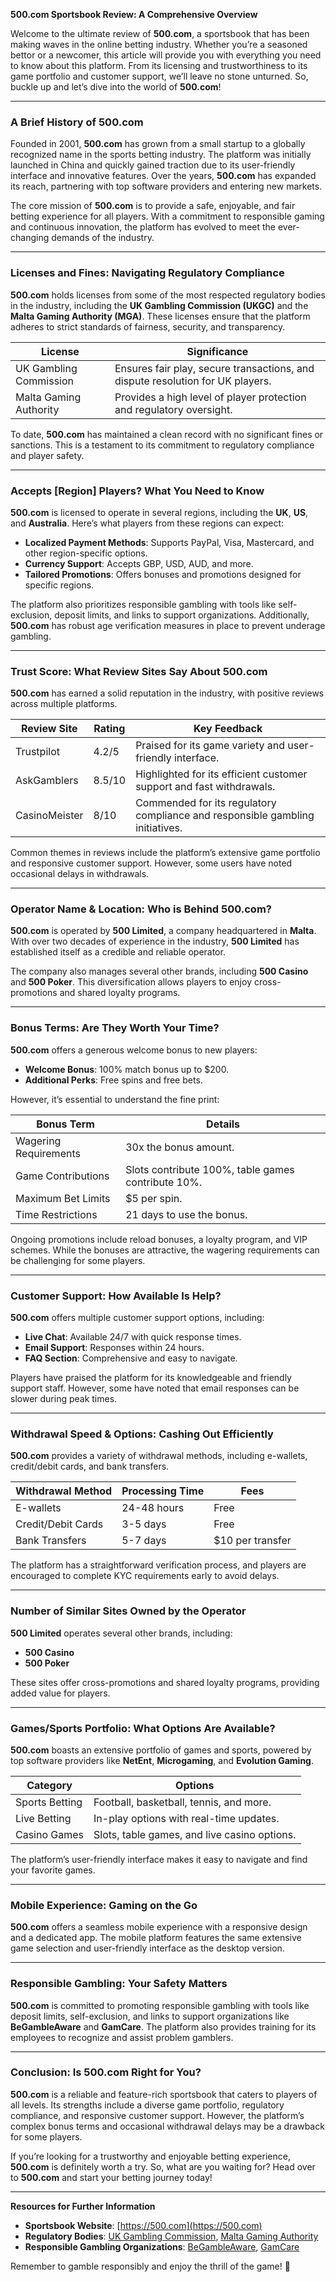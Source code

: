 **500.com Sportsbook Review: A Comprehensive Overview**  

Welcome to the ultimate review of **500.com**, a sportsbook that has been making waves in the online betting industry. Whether you’re a seasoned bettor or a newcomer, this article will provide you with everything you need to know about this platform. From its licensing and trustworthiness to its game portfolio and customer support, we’ll leave no stone unturned. So, buckle up and let’s dive into the world of **500.com**!  

---

### **A Brief History of 500.com**  
Founded in 2001, **500.com** has grown from a small startup to a globally recognized name in the sports betting industry. The platform was initially launched in China and quickly gained traction due to its user-friendly interface and innovative features. Over the years, **500.com** has expanded its reach, partnering with top software providers and entering new markets.  

The core mission of **500.com** is to provide a safe, enjoyable, and fair betting experience for all players. With a commitment to responsible gaming and continuous innovation, the platform has evolved to meet the ever-changing demands of the industry.  

---

### **Licenses and Fines: Navigating Regulatory Compliance**  
**500.com** holds licenses from some of the most respected regulatory bodies in the industry, including the **UK Gambling Commission (UKGC)** and the **Malta Gaming Authority (MGA)**. These licenses ensure that the platform adheres to strict standards of fairness, security, and transparency.  

| **License**          | **Significance**                                                                 |
|-----------------------|----------------------------------------------------------------------------------|
| UK Gambling Commission| Ensures fair play, secure transactions, and dispute resolution for UK players.   |
| Malta Gaming Authority| Provides a high level of player protection and regulatory oversight.             |

To date, **500.com** has maintained a clean record with no significant fines or sanctions. This is a testament to its commitment to regulatory compliance and player safety.  

---

### **Accepts [Region] Players? What You Need to Know**  
**500.com** is licensed to operate in several regions, including the **UK**, **US**, and **Australia**. Here’s what players from these regions can expect:  

- **Localized Payment Methods**: Supports PayPal, Visa, Mastercard, and other region-specific options.  
- **Currency Support**: Accepts GBP, USD, AUD, and more.  
- **Tailored Promotions**: Offers bonuses and promotions designed for specific regions.  

The platform also prioritizes responsible gambling with tools like self-exclusion, deposit limits, and links to support organizations. Additionally, **500.com** has robust age verification measures in place to prevent underage gambling.  

---

### **Trust Score: What Review Sites Say About 500.com**  
**500.com** has earned a solid reputation in the industry, with positive reviews across multiple platforms.  

| **Review Site**       | **Rating** | **Key Feedback**                                                                 |
|------------------------|------------|----------------------------------------------------------------------------------|
| Trustpilot             | 4.2/5      | Praised for its game variety and user-friendly interface.                        |
| AskGamblers            | 8.5/10     | Highlighted for its efficient customer support and fast withdrawals.             |
| CasinoMeister          | 8/10       | Commended for its regulatory compliance and responsible gambling initiatives.    |

Common themes in reviews include the platform’s extensive game portfolio and responsive customer support. However, some users have noted occasional delays in withdrawals.  

---

### **Operator Name & Location: Who is Behind 500.com?**  
**500.com** is operated by **500 Limited**, a company headquartered in **Malta**. With over two decades of experience in the industry, **500 Limited** has established itself as a credible and reliable operator.  

The company also manages several other brands, including **500 Casino** and **500 Poker**. This diversification allows players to enjoy cross-promotions and shared loyalty programs.  

---

### **Bonus Terms: Are They Worth Your Time?**  
**500.com** offers a generous welcome bonus to new players:  

- **Welcome Bonus**: 100% match bonus up to $200.  
- **Additional Perks**: Free spins and free bets.  

However, it’s essential to understand the fine print:  

| **Bonus Term**         | **Details**                                                                 |
|------------------------|-----------------------------------------------------------------------------|
| Wagering Requirements  | 30x the bonus amount.                                                      |
| Game Contributions      | Slots contribute 100%, table games contribute 10%.                         |
| Maximum Bet Limits      | $5 per spin.                                                               |
| Time Restrictions       | 21 days to use the bonus.                                                  |

Ongoing promotions include reload bonuses, a loyalty program, and VIP schemes. While the bonuses are attractive, the wagering requirements can be challenging for some players.  

---

### **Customer Support: How Available Is Help?**  
**500.com** offers multiple customer support options, including:  

- **Live Chat**: Available 24/7 with quick response times.  
- **Email Support**: Responses within 24 hours.  
- **FAQ Section**: Comprehensive and easy to navigate.  

Players have praised the platform for its knowledgeable and friendly support staff. However, some have noted that email responses can be slower during peak times.  

---

### **Withdrawal Speed & Options: Cashing Out Efficiently**  
**500.com** provides a variety of withdrawal methods, including e-wallets, credit/debit cards, and bank transfers.  

| **Withdrawal Method** | **Processing Time** | **Fees**          |
|------------------------|---------------------|-------------------|
| E-wallets              | 24-48 hours         | Free              |
| Credit/Debit Cards     | 3-5 days            | Free              |
| Bank Transfers         | 5-7 days            | $10 per transfer  |

The platform has a straightforward verification process, and players are encouraged to complete KYC requirements early to avoid delays.  

---

### **Number of Similar Sites Owned by the Operator**  
**500 Limited** operates several other brands, including:  

- **500 Casino**  
- **500 Poker**  

These sites offer cross-promotions and shared loyalty programs, providing added value for players.  

---

### **Games/Sports Portfolio: What Options Are Available?**  
**500.com** boasts an extensive portfolio of games and sports, powered by top software providers like **NetEnt**, **Microgaming**, and **Evolution Gaming**.  

| **Category**           | **Options**                                                                 |
|------------------------|-----------------------------------------------------------------------------|
| Sports Betting         | Football, basketball, tennis, and more.                                    |
| Live Betting           | In-play options with real-time updates.                                    |
| Casino Games           | Slots, table games, and live casino options.                               |

The platform’s user-friendly interface makes it easy to navigate and find your favorite games.  

---

### **Mobile Experience: Gaming on the Go**  
**500.com** offers a seamless mobile experience with a responsive design and a dedicated app. The mobile platform features the same extensive game selection and user-friendly interface as the desktop version.  

---

### **Responsible Gambling: Your Safety Matters**  
**500.com** is committed to promoting responsible gambling with tools like deposit limits, self-exclusion, and links to support organizations like **BeGambleAware** and **GamCare**. The platform also provides training for its employees to recognize and assist problem gamblers.  

---

### **Conclusion: Is 500.com Right for You?**  
**500.com** is a reliable and feature-rich sportsbook that caters to players of all levels. Its strengths include a diverse game portfolio, regulatory compliance, and responsive customer support. However, the platform’s complex bonus terms and occasional withdrawal delays may be a drawback for some players.  

If you’re looking for a trustworthy and enjoyable betting experience, **500.com** is definitely worth a try. So, what are you waiting for? Head over to **500.com** and start your betting journey today!  

---

**Resources for Further Information**  
- **Sportsbook Website**: [https://500.com](https://500.com)  
- **Regulatory Bodies**: [UK Gambling Commission](https://www.gamblingcommission.gov.uk), [Malta Gaming Authority](https://www.mga.org.mt)  
- **Responsible Gambling Organizations**: [BeGambleAware](https://www.begambleaware.org), [GamCare](https://www.gamcare.org.uk)  

Remember to gamble responsibly and enjoy the thrill of the game! 🎉